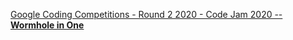 [Google Coding Competitions - Round 2 2020 - Code Jam 2020 -- **Wormhole in One**](https://codingcompetitions.withgoogle.com/codejam/round/000000000019ffb9/00000000003386d0)